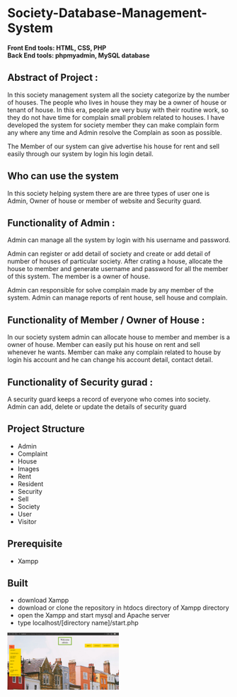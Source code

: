 # Society-Database-Management-System
**Front End tools: HTML, CSS, PHP**     
**Back End tools: phpmyadmin, MySQL database**

## Abstract of Project :

In this society management system all the society categorize by the number of houses. The people who lives in house they may be a owner of house or tenant of house.  In this era, people are very busy with their routine work, so they do not have time for complain small problem related to houses. I have developed the system for society member they can make complain form any where any time and Admin resolve the Complain as soon as possible.

The Member of our system can give advertise his house for rent and sell easily through our system by login his login detail.

## Who can use the system
In this society helping system there are  are three types of user one is Admin, Owner of house or member of website and Security guard.

## Functionality  of Admin :
Admin can manage all the  system by login with his username and password.

Admin can register or add detail of society and create or add detail of number of houses of particular society.
After crating a house, allocate the house to member and generate username and password for all the member of this system. The member is a owner of house.

Admin can responsible for solve complain made by any member of the system. Admin can manage reports of rent house, sell house and complain.

## Functionality of Member / Owner of House :
In our society system admin can allocate house to member and member is a owner of house. Member can easily put his house on rent and sell whenever he wants. Member can make any complain related to house by login his account and he can change his account detail, contact detail.

## Functionality of Security gurad :
A security guard keeps a record of everyone who comes into society.
Admin can add, delete or update the details of security guard

## Project Structure
* Admin
* Complaint
* House
* Images
* Rent
* Resident
* Security
* Sell
* Society
* User
* Visitor

## Prerequisite
* Xampp

## Built
* download Xampp
* download or clone the repository in htdocs directory of Xampp directory
* open the Xampp and start mysql and Apache server
* type localhost/[directory name]/start.php

<img align='center' src="https://github.com/Rahul-k25/Society-Management-System/blob/main/Image/admin%20index%20(2).png" width="50%">
